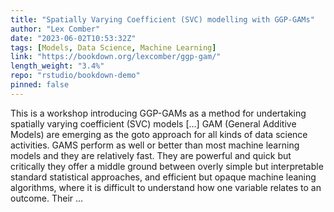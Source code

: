 ```yaml
---
title: "Spatially Varying Coefficient (SVC) modelling with GGP-GAMs"
author: "Lex Comber"
date: "2023-06-02T10:53:32Z"
tags: [Models, Data Science, Machine Learning]
link: "https://bookdown.org/lexcomber/ggp-gam/"
length_weight: "3.4%"
repo: "rstudio/bookdown-demo"
pinned: false
---
```


This is a workshop introducing GGP-GAMs as a method for undertaking spatially varying coefficient (SVC) models [...] GAM (General Additive Models) are emerging as the goto approach for all kinds of data science activities. GAMS perform as well or better than most machine learning models and they are relatively fast. They are powerful and quick but critically they offer a middle ground between overly simple but interpretable standard statistical approaches, and efficient but opaque machine leaning algorithms, where it is difficult to understand how one variable relates to an outcome. Their ...
